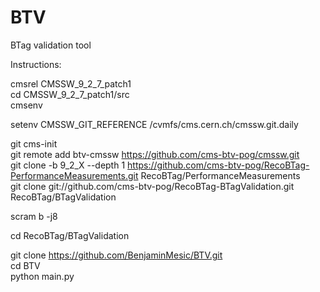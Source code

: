 # BTV
BTag validation tool

Instructions:

cmsrel CMSSW_9_2_7_patch1  
cd CMSSW_9_2_7_patch1/src  
cmsenv  

setenv CMSSW_GIT_REFERENCE /cvmfs/cms.cern.ch/cmssw.git.daily  

git cms-init  
git remote add btv-cmssw https://github.com/cms-btv-pog/cmssw.git  
git clone -b 9_2_X --depth 1 https://github.com/cms-btv-pog/RecoBTag-PerformanceMeasurements.git RecoBTag/PerformanceMeasurements  
git clone git://github.com/cms-btv-pog/RecoBTag-BTagValidation.git RecoBTag/BTagValidation  

scram b -j8  

cd RecoBTag/BTagValidation  

git clone https://github.com/BenjaminMesic/BTV.git  
cd BTV  
python main.py  
